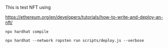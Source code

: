 This is test NFT using 

https://ethereum.org/en/developers/tutorials/how-to-write-and-deploy-an-nft/

```
npx hardhat compile
```

```
npx hardhat --network ropsten run scripts/deploy.js --verbose
```
